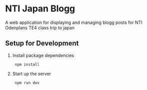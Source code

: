 # NTI Japan Blogg

A web application for displaying and managing blogg posts for NTI Odenplans TE4 class trip to japan 

## Setup for Development

1. Install package dependencies

        npm install 

2. Start up the server

        npm run dev
